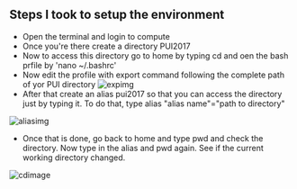 ## Steps I took to setup the environment

- Open the terminal and login to compute
- Once you're there create a directory PUI2017
- Now to access this directory go to home by typing cd and oen the bash prfile by 'nano ~/.bashrc'
- Now edit the profile with export command following the complete path of yor PUI directory
![expimg](https://github.com/gauravcusp/PUI2017_gb1877/blob/master/HW2_gb1877/screenshots/Bash_export.PNG)
- After that create an alias pui2017 so that you can access the directory just by typing it. To do that, type alias "alias name"="path to directory"

![aliasimg](https://github.com/gauravcusp/PUI2017_gb1877/blob/master/HW2_gb1877/screenshots/bash_alias.PNG)
- Once that is done, go back to home and type pwd and check the directory. Now type in the alias and pwd again. See if the current working directory changed.

![cdimage](https://github.com/gauravcusp/PUI2017_gb1877/blob/master/HW2_gb1877/screenshots/pwd.PNG)

